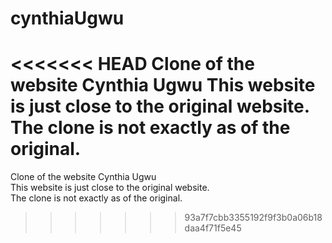 # cynthiaUgwu
<<<<<<< HEAD
Clone of the website Cynthia Ugwu
This website is just close to the original website. The clone is not exactly as of the original.
=======
Clone of the website Cynthia Ugwu<br>
This website is just close to the original website.
<br>
The clone is not exactly as of the original.
>>>>>>> 93a7f7cbb3355192f9f3b0a06b18daa4f71f5e45
